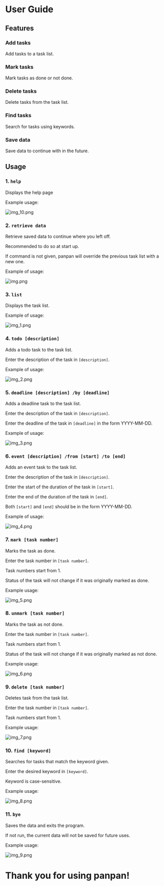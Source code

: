 # User Guide

## Features 

### Add tasks

Add tasks to a task list.

### Mark tasks

Mark tasks as done or not done.

### Delete tasks

Delete tasks from the task list.

### Find tasks

Search for tasks using keywords.

### Save data

Save data to continue with in the future.

## Usage

### 1. `help`

Displays the help page

Example usage:

![img_10.png](img_10.png)

### 2. `retrieve data`

Retrieve saved data to continue where you left off.

Recommended to do so at start up.

If command is not given, panpan will override the previous task list with a new one.

Example of usage: 

![img.png](img.png)

### 3. `list`

Displays the task list.

Example of usage:

![img_1.png](img_1.png)

### 4. `todo [description]`

Adds a todo task to the task list.

Enter the description of the task in `[description]`. 

Example of usage:

![img_2.png](img_2.png)

### 5. `deadline [description] /by [deadline]`

Adds a deadline task to the task list.

Enter the description of the task in `[description]`.

Enter the deadline of the task in `[deadline]` in the form YYYY-MM-DD.

Example of usage:

![img_3.png](img_3.png)

### 6. `event [description] /from [start] /to [end]`

Adds an event task to the task list.

Enter the description of the task in `[description]`.

Enter the start of the duration of the task in `[start]`.

Enter the end of the duration of the task in `[end]`.

Both `[start]` and `[end]` should be in the form YYYY-MM-DD.

Example of usage:

![img_4.png](img_4.png)

### 7. `mark [task number]`

Marks the task as done.

Enter the task number in `[task number]`.

Task numbers start from 1.

Status of the task will not change if it was originally marked as done.

Example usage:

![img_5.png](img_5.png)

### 8. `unmark [task number]`

Marks the task as not done.

Enter the task number in `[task number]`.

Task numbers start from 1.

Status of the task will not change if it was originally marked as not done.

Example usage:

![img_6.png](img_6.png)

### 9. `delete [task number]`

Deletes task from the task list.

Enter the task number in `[task number]`.

Task numbers start from 1.

Example usage:

![img_7.png](img_7.png)

### 10. `find [keyword]`

Searches for tasks that match the keyword given.

Enter the desired keyword in `[keyword]`.

Keyword is case-sensitive.

Example usage:

![img_8.png](img_8.png)

### 11. `bye`

Saves the data and exits the program.

If not run, the current data will not be saved for future uses.

Example usage:

![img_9.png](img_9.png)


# Thank you for using panpan!